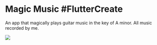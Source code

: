 # Magic Music #FlutterCreate

An app that magically plays guitar music in the key of A minor. All music recorded by me. 

![](https://firebasestorage.googleapis.com/v0/b/fireship-app.appspot.com/o/assets%2Fmusic-demo.gif?alt=media&token=69b95188-ca63-45ba-95e7-dd476da03957)